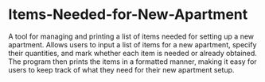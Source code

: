 # Items-Needed-for-New-Apartment
A tool for managing and printing a list of items needed for setting up 
a new apartment. Allows users to input a list of items for a new apartment,
specify their quantities, and mark whether each item is needed or
already obtained. The program then prints the items in a
formatted manner, making it easy for users to keep track of
what they need for their new apartment setup.
